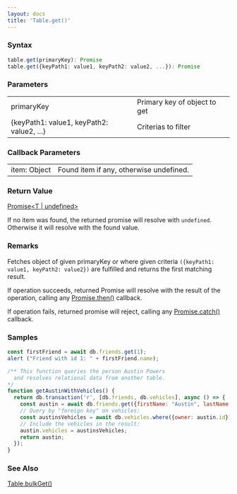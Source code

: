 ```yaml
---
layout: docs
title: 'Table.get()'
---
```


### Syntax

```ts
table.get(primaryKey): Promise
table.get({keyPath1: value1, keyPath2: value2, ...}): Promise
```

### Parameters
<table>
  <tr>
    <td>primaryKey</td>
    <td>Primary key of object to get</td>
    <td></td>
  </tr>
  <tr>
    <td>{keyPath1: value1, keyPath2: value2, ...}</td>
    <td>Criterias to filter</td>
    <td></td>
  </tr>
</table>

### Callback Parameters

<table>
  <tr>
    <td>item: Object</td>
    <td>Found item if any, otherwise undefined.</td>
  </tr>
</table>

### Return Value

[Promise&lt;T \| undefined&gt;](/docs/Promise/Promise)

If no item was found, the returned promise will resolve with `undefined`. Otherwise it will resolve with the found value.

### Remarks

Fetches object of given primaryKey or where given criteria `({keyPath1: value1, keyPath2: value2})` are fulfilled and returns the first matching result.

If operation succeeds, returned Promise will resolve with the result of the operation, calling any [Promise.then()](/docs/Promise/Promise.then()) callback.

If operation fails, returned promise will reject, calling any [Promise.catch()](/docs/Promise/Promise.catch()) callback.

### Samples
```javascript
const firstFriend = await db.friends.get(1);
alert ("Friend with id 1: " + firstFriend.name);

/** This function queries the person Austin Powers
  and resolves relational data from another table.
*/
function getAustinWithVehicles() {
  return db.transaction('r', [db.friends, db.vehicles], async () => {
    const austin = await db.friends.get({firstName: "Austin", lastName: "Powers"});
    // Query by "foreign key" on vehicles:
    const austinsVehicles = await db.vehicles.where({owner: austin.id}).toArray();
    // Include the vehicles in the result:
    austin.vehicles = austinsVehicles;
    return austin;
  });
}

```

### See Also

[Table.bulkGet()](Table.bulkGet())
